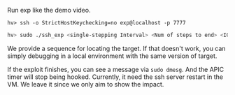 Run exp like the demo video.

```
hv> ssh -o StrictHostKeychecking=no exp@localhost -p 7777 
```

``` bash
hv> sudo ./ssh_exp <single-stepping Interval> <Num of steps to end> <IGNORE> <END_FLAG>
```

We provide a sequence for locating the target. If that doesn't work, you can simply debugging in a local environment with the same version of target.

If the exploit finishes, you can see a message via `sudo dmesg`. And the APIC timer will stop being hooked.
Currently, it need the ssh server restart in the VM. We leave it since we only aim to show the impact.